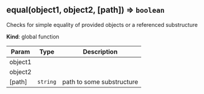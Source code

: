 <a name="equal"></a>
## equal(object1, object2, [path]) ⇒ <code>boolean</code>
Checks for simple equality of provided objects or
a referenced substructure

**Kind**: global function  

| Param | Type | Description |
| --- | --- | --- |
| object1 |  |  |
| object2 |  |  |
| [path] | <code>string</code> | path to some substructure |

